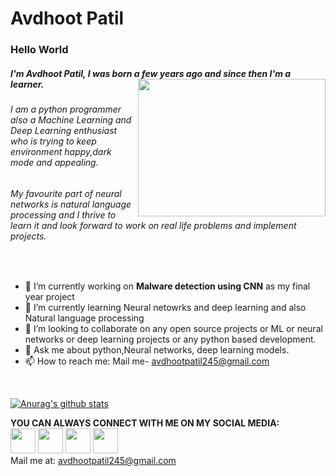 # Avdhoot Patil

### Hello World
##### I'm Avdhoot Patil, I was born a few years ago and since then I'm a learner. <img src = "https://i.stack.imgur.com/i6NG3.gif" align = "right" height =220 width = 300>
###### I am a python programmer also a Machine Learning and Deep Learning enthusiast who is trying to keep environment happy,dark mode and appealing. 
###### My favourite part of  neural networks is natural language processing and I thrive to learn it and look forward to work on real life problems and implement projects.



<br>

* 🔭 I’m currently working on **Malware detection using CNN** as my final year project
* 🌱 I’m currently learning Neural netowrks and deep learning  and also Natural language processing
* 👯 I’m looking to collaborate on any open source projects or ML or neural networks or deep learning projects or any python based development.
* 💬 Ask me about python,Neural networks, deep learning models. 
* 📫 How to reach me: Mail me- avdhootpatil245@gmail.com 

<br>


[![Anurag's github stats](https://github-readme-stats.vercel.app/api?username=avdhoot0303)](https://github.com/anuraghazra/github-readme-stats)

**YOU CAN ALWAYS CONNECT WITH ME ON MY SOCIAL MEDIA:**<br>
<a href="https://www.instagram.com/awwdudee_/"><img src ="https://media1.giphy.com/media/SwyH7oWi2vhkOjCwiJ/200.gif" width=40 height=40></a>
<a href="https://github.com/avdhoot0303"><img src = "https://octodex.github.com/images/daftpunktocat-guy.gif" width =40 height =40 ></a>
<a href = "https://www.linkedin.com/in/avdhoot-patil-419689148/"><img src = "https://i1.wp.com/www.owlishcommunications.com/thewisdomzone/wp-content/uploads/LINKEDIN-LOGO-2-Animated-Pulsating.gif?fit=500%2C500&ssl=1=" width=40 height=40 ></a>
<a href = "https://twitter.com/imightsayjokes"><img src = "https://media0.giphy.com/media/M9O6ePwNJ58UMF1Rvq/giphy.gif" width = 40 height = 40 ></a>
<br> Mail me at: avdhootpatil245@gmail.com
<!--
**avdhoot0303/avdhoot0303** is a ✨ _special_ ✨ repository because its `README.md` (this file) appears on your GitHub profile.

Here are some ideas to get you started:

